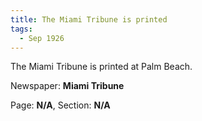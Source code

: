 ```yaml
---  
title: The Miami Tribune is printed  
tags:  
  - Sep 1926  
---  
```

  
The Miami Tribune is printed at Palm Beach.  
  
Newspaper: **Miami Tribune**  
  
Page: **N/A**, Section: **N/A** 
